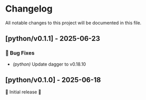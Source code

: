 # Changelog

All notable changes to this project will be documented in this file.

## [python/v0.1.1] - 2025-06-23

### 🐛 Bug Fixes

- *(python)* Update dagger to v0.18.10

## [python/v0.1.0] - 2025-06-18

🚀 Initial release 🚀
